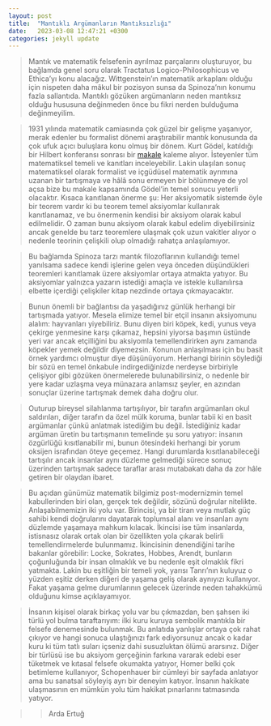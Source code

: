 ```yaml
---
layout: post
title:  "Mantıklı Argümanların Mantıksızlığı"
date:   2023-03-08 12:47:21 +0300
categories: jekyll update
---
```

> Mantık ve matematik felsefenin ayrılmaz parçalarını oluşturuyor, bu bağlamda genel soru olarak Tractatus Logico-Philosophicus ve Ethica’yı konu alacağız. Wittgenstein’ın matematik arkaplanı olduğu için nispeten daha mâkul bir pozisyon sunsa da Spinoza’nın konumu fazla sallantıda. Mantıklı gözüken argümanların neden mantıksız olduğu hususuna değinmeden önce bu fikri nerden bulduğuma değinmeyilim.

> 1931 yılında matematik camiasında çok güzel bir gelişme yaşanıyor, merak edenler bu formalist dönemi araştırabilir mantık konusunda da çok ufuk açıcı buluşlara konu olmuş bir dönem. Kurt Gödel, katıldığı bir Hilbert konferansı sonrası bir [makale](https://www.w-k-essler.de/pdfs/goedel.pdf) kaleme alıyor. İsteyenler tüm matematiksel temeli ve kanıtları inceleyebilir. Lakin ulaşılan sonuç matematiksel olarak formalist ve içgüdüsel matematik ayrımına uzanan bir tartışmaya ve hâlâ sonu ermeyen bir bölünmeye de yol açsa bize bu makale kapsamında Gödel’in temel sonucu yeterli olacaktır. Kısaca kanıtlanan önerme şu: Her aksiyomatik sistemde öyle bir teorem vardır ki bu teorem temel aksiyomlar kullanırak kanıtlanamaz, ve bu önermenin kendisi bir aksiyom olarak kabul edilmelidir. O zaman bunu aksiyom olarak kabul edelim diyebilirsiniz ancak genelde bu tarz teoremlere ulaşmak çok uzun vakitler alıyor o nedenle teorinin çelişkili olup olmadığı rahatça anlaşılamıyor. 

> Bu bağlamda Spinoza tarzı mantık filozoflarının kullandığı temel yanılsama sadece kendi işlerine gelen veya önceden düşündükleri teoremleri kanıtlamak üzere aksiyomlar ortaya atmakta yatıyor. Bu aksiyomlar yalnızca yazarın istediği amaçla ve istekle kullanılırsa elbette içerdiği çelişkiler kitap nezdinde ortaya çıkmayacaktır. 

> Bunun önemli bir bağlantısı da yaşadığınız günlük herhangi bir tartışmada yatıyor. Mesela elimize temel bir etçil insanın aksiyomunu alalım: hayvanları yiyebiliriz. Bunu diyen biri köpek, kedi, yunus veya çekirge yenmesine karşı çıkamaz, hepsini yiyorsa başımın üstünde yeri var ancak etçilliğini bu aksiyomla temellendirirken aynı zamanda köpekler yemek değildir diyemezsin. Konunun anlaşılması için bu basit örnek yardımcı olmuştur diye düşünüyorum. Herhangi birinin söylediği bir sözü en temel önkabule indirgediğinizde nerdeyse birbiriyle çelişiyor gibi gözüken önermelerede bulunabilirsiniz, o nedenle bir yere kadar uzlaşma veya münazara anlamsız şeyler, en azından sonuçlar üzerine tartışmak demek daha doğru olur.

> Outurup bireysel silahlanma tartışılıyor, bir tarafın argümanları okul saldırıları, diğer tarafın da özel mülk koruma, bunlar tabii ki en basit argümanlar çünkü anlatmak istediğim bu değil. İstediğiniz kadar argüman üretin bu tartışmanın temelinde şu soru yatıyor: insanın özgürlüğü kısıtlanabilir mi, bunun ötesindeki herhangi bir yorum oksijen israfından öteye geçemez. Hangi durumlarda kısıtlanabileceği tartışılır ancak insanlar aynı düzleme gelmediği sürece sonuç üzerinden tartışmak sadece taraflar arası mutabakatı daha da zor hâle getiren bir olaydan ibaret.

> Bu açıdan günümüz matematik bilgimiz post-modernizmin temel kabullerinden biri olan, gerçek tek değildir, sözünü doğrular nitelikte. Anlaşabilmemizin iki yolu var. Birincisi, ya bir tiran veya mutlak güç sahibi kendi doğrularını dayatarak toplumsal alanı ve insanları aynı düzlemde yaşamaya mahkum kılacak. İkincisi ise tüm insanlarda, istisnasız olarak ortak olan bir özellikten yola çıkarak belirli temellendirmelerde bulunmamız. İkincisinin denendiğini tarihe bakanlar görebilir: Locke, Sokrates, Hobbes, Arendt, bunların çoğunluğunda bir insan olmaklık ve bu nedenle eşit olmaklık fikri yatmakta. Lakin bu eşitliğin bir temeli yok, yarısı Tanrı’nın kuluyuz o yüzden eşitiz derken diğeri de yaşama geliş olarak aynıyızı kullanıyor. Fakat yaşama gelme durumlarının gelecek üzerinde neden tahakkümü olduğunu kimse açıklayamıyor. 

> İnsanın kişisel olarak birkaç yolu var bu çıkmazdan, ben şahsen iki türlü yol bulma taraftarıyım: ilki kuru kuruya sembolik mantıkla bir felsefe denemesinde bulunmak. Bu anlatıda yanlışlar ortaya çok rahat çıkıyor ve hangi sonuca ulaştığınızı fark ediyorsunuz ancak o kadar kuru ki tüm tatlı suları içseniz dahi susuzluktan ölümü ararsınız. Diğer bir türlüsü ise bu aksiyom gerçeğinin farkına vararak edebi eser tüketmek ve kıtasal felsefe okumakta yatıyor, Homer belki çok betimleme kullanıyor, Schopenhauer bir cümleyi bir sayfada anlatıyor ama bu sanatsal söyleyiş ayrı bir deneyim katıyor. İnsanın hakikate ulaşmasının en mümkün yolu tüm hakikat pınarlarını tatmasında yatıyor.

>> Arda Ertuğ

